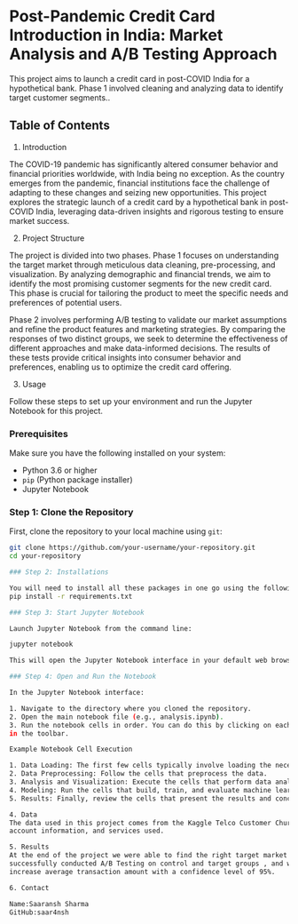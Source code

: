 # Post-Pandemic Credit Card Introduction in India: Market Analysis and A/B Testing Approach

This project aims to launch a credit card in post-COVID India for a hypothetical bank. 
Phase 1 involved cleaning and analyzing data to identify target customer segments..

## Table of Contents

1. Introduction

The COVID-19 pandemic has significantly altered consumer behavior and financial priorities worldwide, with India being no exception. 
As the country emerges from the pandemic, financial institutions face the challenge of adapting to these changes and seizing new 
opportunities. This project explores the strategic launch of a credit card by a hypothetical bank in post-COVID India, leveraging 
data-driven insights and rigorous testing to ensure market success.

2. Project Structure

The project is divided into two phases. Phase 1 focuses on understanding the target market through meticulous data cleaning, 
pre-processing, and visualization. By analyzing demographic and financial trends, we aim to identify the most promising customer 
segments for the new credit card. This phase is crucial for tailoring the product to meet the specific needs and preferences of 
potential users.

Phase 2 involves performing A/B testing to validate our market assumptions and refine the product features and marketing strategies. 
By comparing the responses of two distinct groups, we seek to determine the effectiveness of different approaches and make data-informed
decisions. The results of these tests provide critical insights into consumer behavior and preferences, enabling us to optimize the 
credit card offering.

3. Usage

Follow these steps to set up your environment and run the Jupyter Notebook for this project.

### Prerequisites

Make sure you have the following installed on your system:

- Python 3.6 or higher
- `pip` (Python package installer)
- Jupyter Notebook

### Step 1: Clone the Repository

First, clone the repository to your local machine using `git`:

```sh
git clone https://github.com/your-username/your-repository.git
cd your-repository

### Step 2: Installations

You will need to install all these packages in one go using the following pip command:
pip install -r requirements.txt

### Step 3: Start Jupyter Notebook

Launch Jupyter Notebook from the command line:

jupyter notebook

This will open the Jupyter Notebook interface in your default web browser.

### Step 4: Open and Run the Notebook

In the Jupyter Notebook interface:

1. Navigate to the directory where you cloned the repository.
2. Open the main notebook file (e.g., analysis.ipynb).
3. Run the notebook cells in order. You can do this by clicking on each cell and pressing Shift + Enter or by using the "Run" button 
in the toolbar.

Example Notebook Cell Execution

1. Data Loading: The first few cells typically involve loading the necessary libraries and datasets.
2. Data Preprocessing: Follow the cells that preprocess the data.
3. Analysis and Visualization: Execute the cells that perform data analysis and generate visualizations.
4. Modeling: Run the cells that build, train, and evaluate machine learning models.
5. Results: Finally, review the cells that present the results and conclusions.

4. Data
The data used in this project comes from the Kaggle Telco Customer Churn dataset. It includes information about customer demographics, 
account information, and services used.

5. Results
At the end of the project we were able to find the right target market for out new credit card based on the analysis and data visualisations of datasets we had and 
successfully conducted A/B Testing on control and target groups , and we rejected our null hypothesis that the new credit card does not
increase average transaction amount with a confidence level of 95%.

6. Contact

Name:Saaransh Sharma
GitHub:saar4nsh




